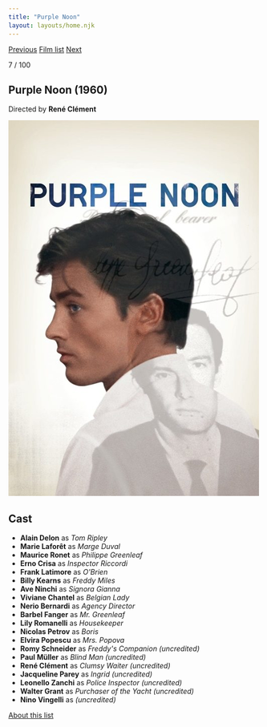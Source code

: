 ```yaml
---
title: "Purple Noon"
layout: layouts/home.njk
---
```


<nav class="films">
  <a class="prev" href="../la-dolce-vita">Previous</a>
  <a href="../">Film list</a>
  <a class="next" href="../breathless">Next</a>
</nav>

<p>7 / 100</p>

<article class="film">
  <h1>Purple Noon (1960)</h1>

  <p class="director">
    Directed by <strong>René Clément</strong>
  </p>

  <img src="../films/posters/purple-noon.jpg" alt="">

  <h2>
    Cast
  </h2>
  <ul>
    <li><strong>Alain Delon</strong> as <em>Tom Ripley</em></li>
<li><strong>Marie Laforêt</strong> as <em>Marge Duval</em></li>
<li><strong>Maurice Ronet</strong> as <em>Philippe Greenleaf</em></li>
<li><strong>Erno Crisa</strong> as <em>Inspector Riccordi</em></li>
<li><strong>Frank Latimore</strong> as <em>O'Brien</em></li>
<li><strong>Billy Kearns</strong> as <em>Freddy Miles</em></li>
<li><strong>Ave Ninchi</strong> as <em>Signora Gianna</em></li>
<li><strong>Viviane Chantel</strong> as <em>Belgian Lady</em></li>
<li><strong>Nerio Bernardi</strong> as <em>Agency Director</em></li>
<li><strong>Barbel Fanger</strong> as <em>Mr. Greenleaf</em></li>
<li><strong>Lily Romanelli</strong> as <em>Housekeeper</em></li>
<li><strong>Nicolas Petrov</strong> as <em>Boris</em></li>
<li><strong>Elvira Popescu</strong> as <em>Mrs. Popova</em></li>
<li><strong>Romy Schneider</strong> as <em>Freddy's Companion (uncredited)</em></li>
<li><strong>Paul Müller</strong> as <em>Blind Man (uncredited)</em></li>
<li><strong>René Clément</strong> as <em>Clumsy Waiter (uncredited)</em></li>
<li><strong>Jacqueline Parey</strong> as <em>Ingrid (uncredited)</em></li>
<li><strong>Leonello Zanchi</strong> as <em>Police Inspector (uncredited)</em></li>
<li><strong>Walter Grant</strong> as <em>Purchaser of the Yacht (uncredited)</em></li>
<li><strong>Nino Vingelli</strong> as <em>(uncredited)</em></li>
  </ul>
</article>
<footer>
  <a href="../about">About this list</a>
</footer>
